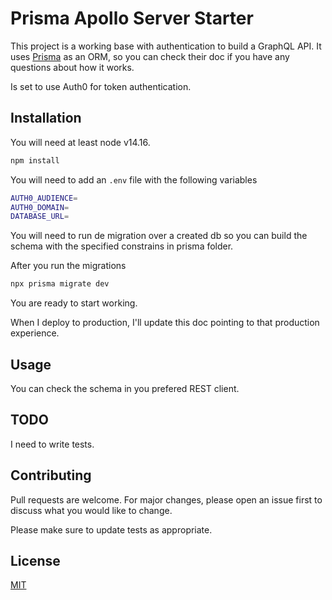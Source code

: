 # Prisma Apollo Server Starter

This project is a working base with authentication to build a GraphQL API.
It uses [Prisma](https://www.prisma.io) as an ORM, so you can check their doc if you have any questions
about how it works.

Is set to use Auth0 for token authentication.

## Installation

You will need at least node v14.16.

```bash
npm install
```

You will need to add an `.env` file with the following variables
```bash
AUTH0_AUDIENCE=
AUTH0_DOMAIN=
DATABASE_URL=
```

You will need to run de migration over a created db so you can build the schema with the specified constrains
in prisma folder.

After you run the migrations

```bash
npx prisma migrate dev
```
You are ready to start working.

When I deploy to production, I'll update this doc pointing to that production experience.


## Usage

You can check the schema in you prefered REST client. 

## TODO

I need to write tests.

## Contributing
Pull requests are welcome. For major changes, please open an issue first to discuss what you would like to change.

Please make sure to update tests as appropriate.

## License
[MIT](https://choosealicense.com/licenses/mit/)